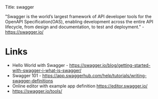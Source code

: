Title: swagger

"Swagger is the world’s largest framework of API developer tools for the OpenAPI Specification(OAS), enabling development across the entire API lifecycle, from design and documentation, to test and deployment." - <https://swagger.io/>

# Links

- Hello World with Swagger - <https://swagger.io/blog/getting-started-with-swagger-i-what-is-swagger/>
- Swagger 101 - <https://app.swaggerhub.com/help/tutorials/writing-swagger-definitions>
- Online editor with example app definition <https://editor.swagger.io/>
- <https://swagger.io/tools/>
